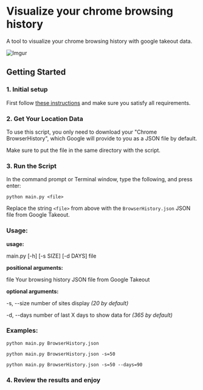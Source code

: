 # Visualize your chrome browsing history

A tool to visualize your chrome browsing history with google takeout data.

![Imgur](https://i.imgur.com/3u9ZdSG.png)

## Getting Started

### 1. Initial setup

First follow [these instructions](https://github.com/Google-Takeout/Setup-Instructions) and make sure you satisfy all requirements.

### 2. Get Your Location Data

To use this script, you only need to download your "Chrome BrowserHistory", which Google will provide to you as a JSON file by default.

Make sure to put the file in the same directory with the script.

### 3. Run the Script

In the command prompt or Terminal window, type the following, and press enter:

```shell
python main.py <file>
```

Replace the string `<file>` from above with the `BrowserHistory.json` JSON file from Google Takeout.

### Usage:

**usage:**

main.py [-h] [-s SIZE] [-d DAYS] file

**positional arguments:**

  file                  Your browsing history JSON file from Google Takeout

**optional arguments:**

  -s, --size            number of sites display *(20 by default)*
  
  -d, --days            number of last X days to show data for *(365 by default)*

### Examples:

```shell
python main.py BrowserHistory.json
```

```shell
python main.py BrowserHistory.json -s=50
```

```shell
python main.py BrowserHistory.json -s=50 --days=90
```

### 4. Review the results and enjoy
